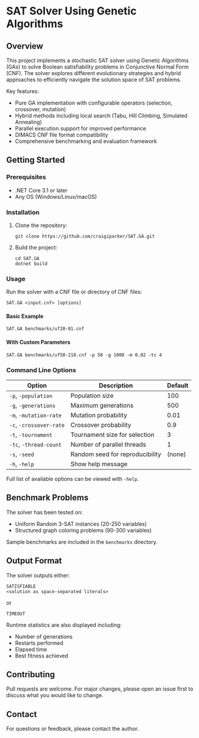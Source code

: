 # SAT Solver Using Genetic Algorithms

## Overview

This project implements a stochastic SAT solver using Genetic Algorithms (GAs) to solve Boolean satisfiability problems in Conjunctive Normal Form (CNF). The solver explores different evolutionary strategies and hybrid approaches to efficiently navigate the solution space of SAT problems.

Key features:
- Pure GA implementation with configurable operators (selection, crossover, mutation)
- Hybrid methods including local search (Tabu, Hill Climbing, Simulated Annealing)
- Parallel execution support for improved performance
- DIMACS CNF file format compatibility
- Comprehensive benchmarking and evaluation framework

## Getting Started

### Prerequisites
- .NET Core 3.1 or later
- Any OS (Windows/Linux/macOS)

### Installation
1. Clone the repository:
   ```
   git clone https://github.com/craigiparker/SAT.GA.git
   ```
2. Build the project:
   ```
   cd SAT.GA
   dotnet build
   ```

### Usage
Run the solver with a CNF file or directory of CNF files:
```
SAT.GA <input.cnf> [options]
```

#### Basic Example
```
SAT.GA benchmarks/uf20-01.cnf
```

#### With Custom Parameters
```
SAT.GA benchmarks/uf50-218.cnf -p 50 -g 1000 -m 0.02 -tc 4
```

### Command Line Options

| Option               | Description                          | Default |
|----------------------|--------------------------------------|---------|
| `-p`, `-population`  | Population size                      | 100     |
| `-g`, `-generations` | Maximum generations                  | 500     |
| `-m`, `-mutation-rate` | Mutation probability              | 0.01    |
| `-c`, `-crossover-rate` | Crossover probability            | 0.9     |
| `-t`, `-tournament`  | Tournament size for selection        | 3       |
| `-tc`, `-thread-count` | Number of parallel threads        | 1       |
| `-s`, `-seed`        | Random seed for reproducibility      | (none)  |
| `-h`, `-help`        | Show help message                    |         |

Full list of available options can be viewed with `-help`.

## Benchmark Problems

The solver has been tested on:
- Uniform Random 3-SAT instances (20-250 variables)
- Structured graph coloring problems (90-300 variables)

Sample benchmarks are included in the `benchmarks` directory.

## Output Format

The solver outputs either:
```
SATISFIABLE
<solution as space-separated literals>
```
or
```
TIMEOUT
```

Runtime statistics are also displayed including:
- Number of generations
- Restarts performed
- Elapsed time
- Best fitness achieved


## Contributing

Pull requests are welcome. For major changes, please open an issue first to discuss what you would like to change.

## Contact

For questions or feedback, please contact the author.
